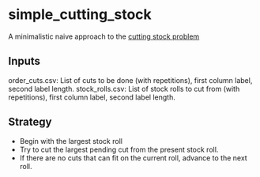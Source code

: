 # simple_cutting_stock

A minimalistic naive approach to the
[cutting stock problem](https://en.wikipedia.org/wiki/Cutting_stock_problem)

## Inputs
order_cuts.csv: List of cuts to be done (with repetitions), first column label, second label length.
stock_rolls.csv: List of stock rolls to cut from (with repetitions), first column label, second label length.

## Strategy

* Begin with the largest stock roll
* Try to cut the largest pending cut from the present stock roll.
* If there are no cuts that can fit on the current roll, advance to the next roll.
